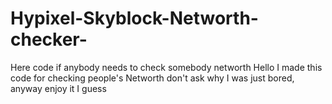 # Hypixel-Skyblock-Networth-checker-
Here code if anybody needs to check somebody networth 
Hello I made this code for checking people's Networth don't ask why I was just bored, anyway enjoy it I guess
